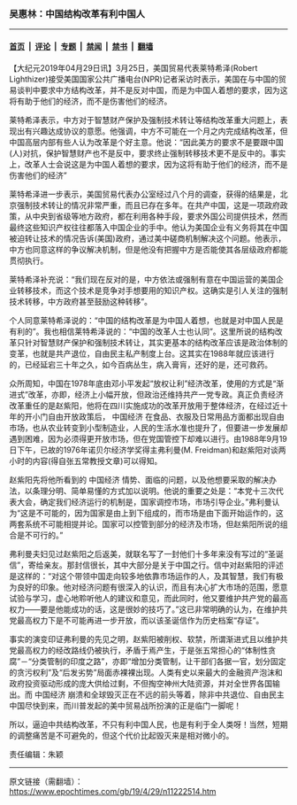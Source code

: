 ### 吴惠林：中国结构改革有利中国人

---

#### [首页](../../../..?n11222514) &nbsp;|&nbsp; [评论](../../../../../epoch-comment?n11222514) &nbsp;|&nbsp; [专题](../../../../../epoch-special?n11222514) &nbsp;|&nbsp; [禁闻](../../../../../epoch-news?n11222514) &nbsp;|&nbsp; [禁书](../../../../../books?n11222514) &nbsp;|&nbsp; [翻墙](https://github.com/gfw-breaker/nogfw/blob/master/README.md?n11222514)


<div class="post_content" id="artbody" itemprop="articleBody">
 <!-- article content begin -->
 <p>
  【大纪元2019年04月29日讯】3月25日，美国贸易代表莱特希泽(Robert Lighthizer)接受美国国家公共广播电台(NPR)记者采访时表示，美国在与中国的贸易谈判中要求中方结构改革，并不是反对中国，而是为中国人着想的要求，因为这将有助于他们的经济，而不是伤害他们的经济。
 </p>
 <p>
  莱特希泽表示，中方对于智慧财产保护及强制技术转让等结构改革重大问题上，表现出有兴趣达成协议的意愿。他强调，中方不可能在一个月之内完成结构改革，但中国高层内部有些人认为改革是个好主意。他说：“因此美方的要求不是要跟中国(人)对抗，保护智慧财产也不是反中，要求终止强制转移技术更不是反中的。事实上，改革人士会说这是为中国人着想的要求，因为这将有助于他们的经济，而不是伤害他们的经济”
 </p>
 <p>
  莱特希泽进一步表示，美国贸易代表办公室经过八个月的调查，获得的结果是，北京强制技术转让的情况非常严重，而且已存在多年。在共产中国，这是一项政府政策，从中央到省级等地方政府，都在利用各种手段，要求外国公司提供技术，然而最终这些知识产权往往都落入中国企业的手中。他认为美国企业有义务将其在中国被迫转让技术的情况告诉(美国)政府，通过美中磋商机制解决这个问题。他表示，中方也同意这样的争议解决机制，但是他没有把握中方是否能使其各层级政府都能贯彻执行。
 </p>
 <p>
  莱特希泽补充说：“我们现在反对的是，中方依法或强制有意在中国运营的美国企业转移技术，而这个技术是竞争对手想要用的知识产权。这确实是引人关注的强制技术转移，中方政府甚至鼓励这种转移”。
 </p>
 <p>
  个人同意莱特希泽说的：“中国的结构改革是为中国人着想，也就是对中国人民是有利的”。我也相信莱特希泽说的：“中国的改革人士也认同”。这里所说的结构改革只针对智慧财产保护和强制技术转让，其实更基本的结构改革应该是政治体制的变革，也就是共产退位，自由民主私产制度上台。这其实在1988年就应该进行的，已经延宕三十年之久，如今百病丛生，病入膏肓，还好的是，还可救药。
 </p>
 <p>
  众所周知，中国在1978年底由邓小平发起“放权让利”经济改革，使用的方式是“渐进式”改革，亦即，经济上小幅开放，但政治还维持共产一党专政。真正负责经济改革重任的是赵紫阳，他将在四川实施成功的改革开放用于整体经济，在经过近十年的开小门自由开放政策后，
  <ok href="https://www.epochtimes.com/gb/tag/%E4%B8%AD%E5%9B%BD%E7%BB%8F%E6%B5%8E.html">
   中国经济
  </ok>
  在食品、衣服及日常用品方面都出现自由市场，也从农业转变到小型制造业，人民的生活水准也提升了，但要进一步发展却遇到困难，因为必须得更开放市场，但在党国管控下却难以进行。由1988年9月19日下午，已故的1976年诺贝尔经济学奖得主弗利曼(M. Freidman)和赵紫阳对谈两小时的内容(得自张五常教授文章)可以得知。
 </p>
 <p>
  赵紫阳先将他所看到的
  <ok href="https://www.epochtimes.com/gb/tag/%e4%b8%ad%e5%9c%8b%e7%b6%93%e6%bf%9f.html">
   中国经济
  </ok>
  情势、面临的问题，以及他想要采取的解决办法，以条理分明、简单易懂的方式加以说明。他说的重要之处是：“本党十三次代表大会，确定我们经济运行的机制是，国家调控市场，市场引导企业。”弗利曼认为“这是不可能的，因为国家是由上到下组成的，而市场是由下面开始运作的，这两套系统不可能相提并论。国家可以控管到部分的经济及市场，但赵紫阳所说的组合是不可行的。”
 </p>
 <p>
  弗利曼夫妇见过赵紫阳之后返美，就联名写了一封他们十多年来没有写过的“圣诞信”，寄给亲友。那封信很长，其中大部分是关于中国之行。信中对赵紫阳的评述是这样的：“对这个带领中国走向较多地依靠市场运作的人，及其智慧，我们有极为良好的印象。他对经济问题有很深入的认识，而且有决心扩大市场的范围，愿意试验与学习，虚心地聆听他人的建议和意见，而此同时，他又要维护共产党的最高权力——要是他能成功的话，这是很妙的技巧了。”这已非常明确的认为，在维护共党最高权力下是不可能再进一步开放，而以该圣诞信作为历史档案“存证”。
 </p>
 <p>
  事实的演变印证弗利曼的先见之明，赵紫阳被削权、软禁，所谓渐进式且以维护共党最高权力的经改路线仍被执行，矛盾于焉产生，于是张五常担心的“体制性贪腐”－“分类管制的印度之路”，亦即“增加分类管制，让干部们各据一官，划分固定的贪污权利”及“后发劣势”局面赤裸裸出现。人类有史以来最大的金融资产泡沫和政府投资驱动形成的庞大供给过剩，不但掏空神州大陆资源，并对全世界各国输出。而
  <ok href="https://www.epochtimes.com/gb/tag/%E4%B8%AD%E5%9B%BD%E7%BB%8F%E6%B5%8E.html">
   中国经济
  </ok>
  崩溃和全球毁灭正在不远的前头等着，除非中共退位、自由民主中国尽快到来，而川普发起的美中贸易战所扮演的正是临门一脚呢！
 </p>
 <p>
  所以，逼迫中共结构改革，不只有利中国人民，也是有利于全人类呀！当然，短期的调整痛苦是不可避免的，但这个代价比起毁灭来是相对微小的。
 </p>
 <p>
  责任编辑：朱颖
 </p>
 <!-- article content end -->
 <div id="below_article_ad">
 </div>
</div>


---

原文链接（需翻墙）：https://www.epochtimes.com/gb/19/4/29/n11222514.htm